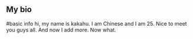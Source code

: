 ## My bio
#basic info
hi, my name is kakahu. I am Chinese and I am 25. Nice to meet you guys all.
And now I add more.
Now what.
